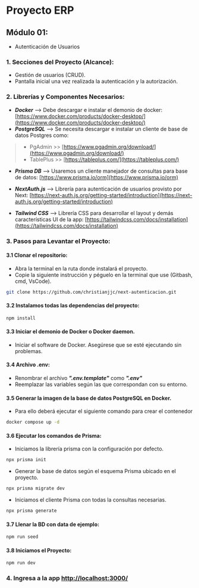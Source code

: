 # Proyecto ERP

## Módulo 01:
- Autenticación de Usuarios
### 1. Secciones del Proyecto (Alcance):
- Gestión de usuarios (CRUD).
- Pantalla inicial una vez realizada la autenticación y la autorización.
### 2. Librerías y Componentes Necesarios:
- ***Docker*** --> Debe descargar e instalar el demonio de docker: [https://www.docker.com/products/docker-desktop/](https://www.docker.com/products/docker-desktop/)
- ***PostgreSQL*** --> Se necesita descargar e instalar un cliente de base de datos Postgres como:
> - PgAdmin >> [https://www.pgadmin.org/download/](https://www.pgadmin.org/download/)<br>
> - TablePlus >> [https://tableplus.com/](https://tableplus.com/)
- ***Prisma DB*** --> Usaremos un cliente manejador de consultas para base de datos: [https://www.prisma.io/orm](https://www.prisma.io/orm)

- ***NextAuth.js*** --> Librería para autenticación de usuarios provisto por Next: [https://next-auth.js.org/getting-started/introduction](https://next-auth.js.org/getting-started/introduction)

- ***Tailwind CSS*** --> Librería CSS para desarrollar el layout y demás características UI de la app: [https://tailwindcss.com/docs/installation](https://tailwindcss.com/docs/installation)
### 3. Pasos para Levantar el Proyecto:
#### 3.1 Clonar el repositorio:
- Abra la terminal en la ruta donde instalará el proyecto.
- Copie la siguiente instrucción y péguelo en la terminal que use (Gitbash, cmd, VsCode).
``` bash
git clone https://github.com/christianjjc/next-autenticacion.git
```
#### 3.2 Instalamos todas las dependencias del proyecto:
```bash
npm install
```
#### 3.3 Iniciar el demonio de Docker o Docker daemon.
- Iniciar el software de Docker. Asegúrese que se esté ejecutando sin problemas.
#### 3.4 Archivo .env:
- Renombrar el archivo ***".env.template"*** como ***".env"***
- Reemplazar las variables según las que correspondan con su entorno.
#### 3.5 Generar la imagen de la base de datos PostgreSQL en Docker.
- Para ello deberá ejecutar el siguiente comando para crear el contenedor
``` bash
docker compose up -d
```
#### 3.6 Ejecutar los comandos de Prisma:
- Iniciamos la librería prisma con la configuración por defecto.
```bash
npx prisma init
```
- Generar la base de datos según el esquema Prisma ubicado en el proyecto.
```bash
npx prisma migrate dev
```
- Iniciamos el cliente Prisma con todas la consultas necesarias.
```bash
npx prisma generate
```
#### 3.7 Llenar la BD con data de ejemplo:
```bash
npm run seed
```
#### 3.8 Iniciamos el Proyecto:
```bash
npm run dev
```
### 4. Ingresa a la app [http://localhost:3000/](http://localhost:3000/)
